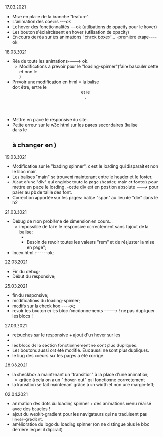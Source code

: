 17.03.2021

* Mise en place de la branche "feature".
* L'animation des coeurs ---ok
* Le hover des fonctionnalités ---ok (utilisations de opacity pour le hover)
* Les bouton s'éclaircissent en hover (utilisation de opacity)
* En cours de réa sur les animations "check boxes"...
  -première étape----ok

18.03.2021

* Réa de toute les animations----> ok.
  - Modifications à prévoir pour le "loading-spinner"(faire basculer cette <div> et non le <main>)
* Prévoir une modification en html = la balise <main> doit être, entre le <header> et le <footer>.
* Mettre en place le responsive du site. 
* Petite erreur sur le w3c html sur les pages secondaires (balise <div> dans le <h2> à changer en <span>) 

19.03.2021

* Modification sur le "loading spinner", c'est le loading qui disparait et non le bloc main.
* Les balises "main" se trouvent maintenant entre le header et le footer.
* Ajout d'une "div" qui englobe toute la page (header, main et footer) pour mettre en place le loading.
	-cette div est en position absolute ---> pour palier au pb de taille des font.
* Correction apportée sur les pages: balise "span" au lieu de "div" dans le h2.

21.03.2021

* Debug de mon problème de dimension en cours...
  - impossible de faire le responsive correctement sans l'ajout de la balise:
    - <meta name="viewport" content="width=device-width, initial-scale=1.0">
    - Besoin de revoir toutes les valeurs "rem" et de réajuster la mise en page";
* Index.html :------ok;

22.03.2021

* Fin du débug;
* Début du responsive; 

25.03.2021

* fin du responsive;
* modifications du loading-spinner;
* modifs sur la check box ----ok;
* revoir les bouton et les bloc fonctionnements ----> ! ne pas dupliquer les blocs !
 
27.03.2021

* retouches sur le responsive + ajout d'un hover sur les <li>
* les blocs de la section fonctionnement ne sont plus dupliqués.
* Les boutons aussi ont été modifié. Eux aussi ne sont plus dupliqués.
* le bug des coeurs sur les pages a été corrigé. 

28.03.2021

* la checkbox a maintenant un "transition" à la place d'une animation;
  - grâce à cela on a un ":hover-out" qui fonctionne correctement
* la transition se fait maintenant grâce à un width et non une margin-left;

02.04.2021

* animation des dots du loading spinner + des animations menu réalisé avec des boucles !
* ajout du webkit-gradient pour les navigateurs qui ne traduisent pas linear-gradient.
* amélioration du logo du loading spinner (on ne distingue plus le bloc derrière lequel il
  diparait)